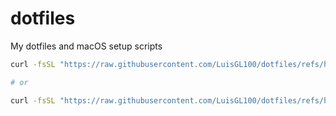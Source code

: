 # dotfiles
My dotfiles and macOS setup scripts

```bash
curl -fsSL "https://raw.githubusercontent.com/LuisGL100/dotfiles/refs/heads/main/install.sh" | source /dev/stdin 0

# or

curl -fsSL "https://raw.githubusercontent.com/LuisGL100/dotfiles/refs/heads/main/install.sh" -o "mac_setup.sh"
```